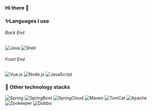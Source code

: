 <!-- 
    标签
    url：https://shields.io/
    格式1：https://img.shields.io/badge/<LABEL>-<MESSAGE>-<COLOR> 
    格式2：https://img.shields.io/static/v1
-->
<!-- 标签logo：https://simpleicons.org/  可从标签url中进入 -->

### Hi there 👋
### ✨Languages I use 


###### Back End 
![Java](https://img.shields.io/badge/-Java-blue?logo=java&logoColor=red&labelColor=515151)
![Shell](https://img.shields.io/badge/-Shell-important?logo=Shell&labelColor=515151)

###### Front End
![Vue.js](https://img.shields.io/badge/-Vue.js-green?logo=vue.js&labelColor=515151)
![Node.js](https://img.shields.io/badge/-Node.js-green?logo=Node.js&labelColor=515151)
![JavaScript](https://img.shields.io/badge/-JavaScript-yellow?logo=JavaScript&labelColor=515151)


### :telescope: Other technology stacks
![Spring](https://img.shields.io/badge/-Spring-green?logo=Spring&labelColor=515151)
![SpringBoot](https://img.shields.io/badge/-SpringBoot-green?logo=Spring&labelColor=515151)
![SpringCloud](https://img.shields.io/badge/-SpringCloud-green?logo=iCloud&labelColor=515151)
![Maven](https://img.shields.io/badge/-Maven-C71A36?logo=ApacheMaven&labelColor=515151)
![TomCat](https://img.shields.io/badge/-TomCat-green?logo=ApacheTomCat&labelColor=515151)
![Apache](https://img.shields.io/badge/-Apache-green?logo=Apache&labelColor=515151)
![Zookeeper](https://img.shields.io/badge/-Zookeeper-green?logo=Apache&labelColor=515151)
![Dubbo](https://img.shields.io/badge/-Dubbo-green?logo=Apache&labelColor=515151)












<!--
**wind-hu/wind-hu** is a ✨ _special_ ✨ repository because its `README.md` (this file) appears on your GitHub profile.

Here are some ideas to get you started:

- 🔭 I’m currently working on ...
- 🌱 I’m currently learning ...
- 👯 I’m looking to collaborate on ...
- 🤔 I’m looking for help with ...
- 💬 Ask me about ...
- 📫 How to reach me: ...
- 😄 Pronouns: ...
- ⚡ Fun fact: ...
-->
